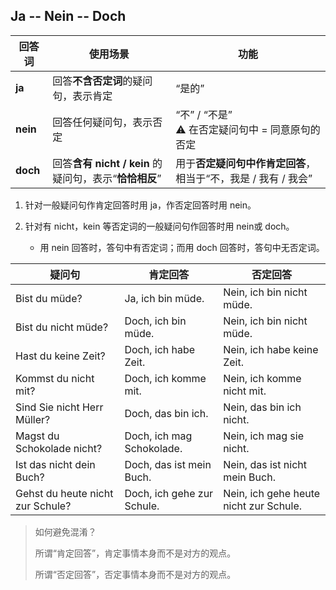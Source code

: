 ## Ja -- Nein -- Doch

| 回答词   | 使用场景                                               | 功能                                                         |
| -------- | ------------------------------------------------------ | ------------------------------------------------------------ |
| **ja**   | 回答**不含否定词**的疑问句，表示肯定                   | “是的”                                                       |
| **nein** | 回答任何疑问句，表示否定                               | “不” / “不是”<br>⚠️ 在否定疑问句中 = 同意原句的否定           |
| **doch** | 回答**含有 nicht / kein** 的疑问句，表示“**恰恰相反**” | 用于**否定疑问句中作肯定回答**，相当于“不，我是 / 我有 / 我会” |

1. 针对一般疑问句作肯定回答时用 ja，作否定回答时用 nein。

2. 针对有 nicht，kein 等否定词的一般疑问句作回答时用 nein或 doch。
	- 用 nein 回答时，答句中有否定词；而用 doch 回答时，答句中无否定词。

| 疑问句                           | 肯定回答                   | 否定回答                               |
| -------------------------------- | -------------------------- | -------------------------------------- |
| Bist du müde?                    | Ja, ich bin müde.          | Nein, ich bin nicht müde.              |
| Bist du nicht müde?              | Doch, ich bin müde.        | Nein, ich bin nicht müde.              |
| Hast du keine Zeit?              | Doch, ich habe Zeit.       | Nein, ich habe keine Zeit.             |
| Kommst du nicht mit?             | Doch, ich komme mit.       | Nein, ich komme nicht mit.             |
| Sind Sie nicht Herr Müller?      | Doch, das bin ich.         | Nein, das bin ich nicht.               |
| Magst du Schokolade nicht?       | Doch, ich mag Schokolade.  | Nein, ich mag sie nicht.               |
| Ist das nicht dein Buch?         | Doch, das ist mein Buch.   | Nein, das ist nicht mein Buch.         |
| Gehst du heute nicht zur Schule? | Doch, ich gehe zur Schule. | Nein, ich gehe heute nicht zur Schule. |

> 如何避免混淆？
>
> 所谓“肯定回答”，肯定事情本身而不是对方的观点。
>
> 所谓“否定回答”，否定事情本身而不是对方的观点。

